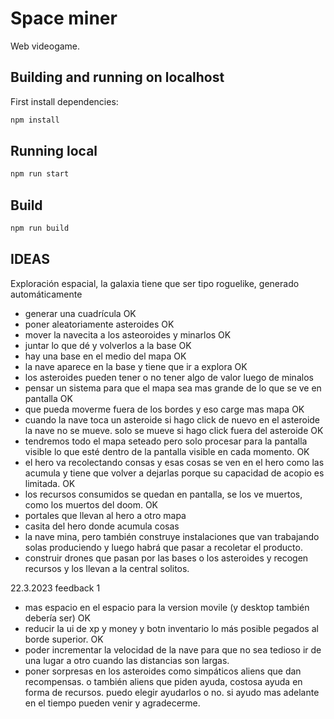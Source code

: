 # Space miner

Web videogame.

## Building and running on localhost

First install dependencies:

```sh
npm install
```

## Running local

```sh
npm run start
```

## Build

```sh
npm run build
```


## IDEAS

Exploración espacial, la galaxia tiene que ser tipo roguelike, generado automáticamente 

- generar una cuadrícula		OK
- poner aleatoriamente asteroides	OK
- mover la navecita a los asteoroides y minarlos	OK
- juntar lo que dé y volverlos a la base			OK
- hay una base en el medio del mapa			OK
- la nave aparece en la base y tiene que ir a explora	OK
- los asteroides pueden tener o no tener algo de valor luego de minalos
- pensar un sistema para que el mapa sea mas grande de lo que se ve en pantalla	OK
- que pueda moverme fuera de los bordes y eso carge mas mapa			OK
- cuando la nave toca un asteroide si hago click de nuevo en el asteroide la nave no se mueve. solo se mueve si hago click fuera del asteroide OK
- tendremos todo el mapa seteado pero solo procesar para la pantalla visible lo que esté dentro de la pantalla visible en cada momento. OK
- el hero va recolectando consas y esas cosas se ven en el hero como las acumula y tiene que volver a dejarlas porque su capacidad de acopio es limitada. OK
- los recursos consumidos se quedan en pantalla, se los ve muertos, como los muertos del doom. OK
- portales que llevan al hero a otro mapa
- casita del hero donde acumula cosas
- la nave mina, pero también construye instalaciones que van trabajando solas produciendo y luego habrá que pasar a recoletar el producto.
- construir drones que pasan por las bases o los asteroides y recogen recursos y los llevan a la central solitos.

22.3.2023
feedback 1
- mas espacio en el espacio para la version movile (y desktop también debería ser) OK
- reducir la ui de xp y money y botn inventario lo más posible pegados al borde superior. OK
- poder incrementar la velocidad de la nave para que no sea tedioso ir de una lugar a otro cuando las distancias son largas.
- poner sorpresas en los asteroides como simpáticos aliens que dan recompensas. o también aliens que piden ayuda, costosa ayuda en forma de recursos. puedo elegir ayudarlos o no. si ayudo mas adelante en el tiempo pueden venir y agradecerme.



